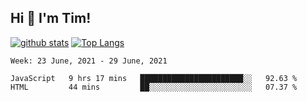 ## Hi 👋 I'm Tim!
  
  [![github stats](https://github-readme-stats.vercel.app/api?username=thostetler&theme=dracula&count_private=true&show_icons=true)](https://github.com/thostetler/github-readme-stats)
  [![Top Langs](https://github-readme-stats.vercel.app/api/top-langs/?username=thostetler&layout=compact&count_private=true&theme=dracula&show_icons=true)](https://github.com/thostetler/github-readme-stats)
 
<!--START_SECTION:waka-->
```text
Week: 23 June, 2021 - 29 June, 2021

JavaScript   9 hrs 17 mins   ███████████████████████░░   92.63 % 
HTML         44 mins         ██░░░░░░░░░░░░░░░░░░░░░░░   07.37 % 
```
<!--END_SECTION:waka-->

